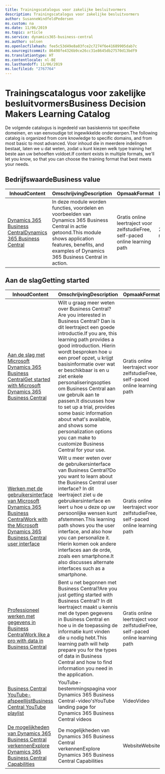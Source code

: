 ```yaml
---
title: Trainingscatalogus voor zakelijke besluitvormers
description: Trainingscatalogus voor zakelijke besluitvormers
author: SusanneWindfeldPedersen
ms.custom: na
ms.date: 11/06/2019
ms.topic: article
ms.service: dynamics365-business-central
ms.author: solsen
ms.openlocfilehash: fee5c53d49e8a03fce2c7274f6e41689905dab7c
ms.sourcegitcommit: 86498fe4326b9ce26cc31e8645db27570d13bdf9
ms.translationtype: HT
ms.contentlocale: nl-BE
ms.lasthandoff: 11/06/2019
ms.locfileid: "2767764"
---
```

# <a name="business-decision-makers-learning-catalog"></a><span data-ttu-id="20579-103">Trainingscatalogus voor zakelijke besluitvormers</span><span class="sxs-lookup"><span data-stu-id="20579-103">Business Decision Makers Learning Catalog</span></span>

<span data-ttu-id="20579-104">De volgende catalogus is ingedeeld van basiskennis tot specifieke domeinen, en van eenvoudige tot ingewikkelde onderwerpen.</span><span class="sxs-lookup"><span data-stu-id="20579-104">The following catalog is organized from core knowledge to specific domains, and from most basic to most advanced.</span></span> <span data-ttu-id="20579-105">Voor inhoud die in meerdere indelingen bestaat, laten we u dat weten, zodat u kunt kiezen welk type training het beste aan uw behoeften voldoet.</span><span class="sxs-lookup"><span data-stu-id="20579-105">If content exists in multiple formats, we'll let you know, so that you can choose the training format that best meets your needs.</span></span>  

## <span data-ttu-id="20579-106">Bedrijfswaarde<a name="busvalue"></a></span><span class="sxs-lookup"><span data-stu-id="20579-106">Business value<a name="busvalue"></a></span></span>

| <span data-ttu-id="20579-107">Inhoud</span><span class="sxs-lookup"><span data-stu-id="20579-107">Content</span></span>                                                                 | <span data-ttu-id="20579-108">Omschrijving</span><span class="sxs-lookup"><span data-stu-id="20579-108">Description</span></span>                                                                                                | <span data-ttu-id="20579-109">Opmaak</span><span class="sxs-lookup"><span data-stu-id="20579-109">Format</span></span>                                | <span data-ttu-id="20579-110">Lengte</span><span class="sxs-lookup"><span data-stu-id="20579-110">Length</span></span>     |
|----------------------------------------------------------------------------------------------------------------|------------------------------------------------------------------------------------------------------------|---------------------------------------|------------|
| [<span data-ttu-id="20579-111">Dynamics 365 Business Central</span><span class="sxs-lookup"><span data-stu-id="20579-111">Dynamics 365 Business Central</span></span>](https://docs.microsoft.com/learn/modules/dynamics-365-business-central/) | <span data-ttu-id="20579-112">In deze module worden functies, voordelen en voorbeelden van Dynamics 365 Business Central in actie getoond.</span><span class="sxs-lookup"><span data-stu-id="20579-112">This module shows application features, benefits, and examples of Dynamics 365 Business Central in action.</span></span> | <span data-ttu-id="20579-113">Gratis online leertraject voor zelfstudie</span><span class="sxs-lookup"><span data-stu-id="20579-113">Free, self-paced online learning path</span></span> | <span data-ttu-id="20579-114">24 minuten</span><span class="sxs-lookup"><span data-stu-id="20579-114">24 minutes</span></span> |

## <span data-ttu-id="20579-115">Aan de slag<a name="get-started"></a></span><span class="sxs-lookup"><span data-stu-id="20579-115">Getting started<a name="get-started"></a></span></span>

| <span data-ttu-id="20579-116">Inhoud</span><span class="sxs-lookup"><span data-stu-id="20579-116">Content</span></span>                                                                                                                             | <span data-ttu-id="20579-117">Omschrijving</span><span class="sxs-lookup"><span data-stu-id="20579-117">Description</span></span>                                                                                                                                                                                                                                                                                      | <span data-ttu-id="20579-118">Opmaak</span><span class="sxs-lookup"><span data-stu-id="20579-118">Format</span></span>                                | <span data-ttu-id="20579-119">Lengte</span><span class="sxs-lookup"><span data-stu-id="20579-119">Length</span></span>             |
|------------------------------------------------------------------------------------------------------------------------------------------------------------------------------|--------------------------------------------------------------------------------------------------------------------------------------------------------------------------------------------------------------------------------------------------------------------------------------------------|---------------------------------------|--------------------|
| [<span data-ttu-id="20579-120">Aan de slag met Microsoft Dynamics 365 Business Central</span><span class="sxs-lookup"><span data-stu-id="20579-120">Get started with Microsoft Dynamics 365 Business Central</span></span>](https://docs.microsoft.com/learn/paths/get-started-dynamics-365-business-central/)                          | <span data-ttu-id="20579-121">Wilt u graag meer weten over Business Central?</span><span class="sxs-lookup"><span data-stu-id="20579-121">Are you interested in Business Central?</span></span> <span data-ttu-id="20579-122">Dan is dit leertraject een goede introductie.</span><span class="sxs-lookup"><span data-stu-id="20579-122">If you are, this learning path provides a good introduction.</span></span> <span data-ttu-id="20579-123">Hierin wordt besproken hoe u een proef opzet, u krijgt basisinformatie over wat er beschikbaar is en u ziet enkele personaliseringsopties om Business Central aan uw gebruik aan te passen.</span><span class="sxs-lookup"><span data-stu-id="20579-123">It discusses how to set up a trial, provides some basic information about what's available, and shows some personalization options you can make to customize Business Central for your use.</span></span> | <span data-ttu-id="20579-124">Gratis online leertraject voor zelfstudie</span><span class="sxs-lookup"><span data-stu-id="20579-124">Free, self-paced online learning path</span></span> | <span data-ttu-id="20579-125">3 uur, 4 minuten</span><span class="sxs-lookup"><span data-stu-id="20579-125">3 hours 4 minutes</span></span>  |
| [<span data-ttu-id="20579-126">Werken met de gebruikersinterface van Microsoft Dynamics 365 Business Central</span><span class="sxs-lookup"><span data-stu-id="20579-126">Work with the Microsoft Dynamics 365 Business Central user interface</span></span>](https://docs.microsoft.com/learn/paths/work-with-user-interface-dynamics-365-business-central/) | <span data-ttu-id="20579-127">Wilt u meer weten over de gebruikersinterface van Business Central?</span><span class="sxs-lookup"><span data-stu-id="20579-127">Do you want to learn about the Business Central user interface?</span></span> <span data-ttu-id="20579-128">In dit leertraject ziet u de gebruikersinterface en leert u hoe u deze op uw persoonlijke wensen kunt afstemmen.</span><span class="sxs-lookup"><span data-stu-id="20579-128">This learning path shows you the user interface, and also how you can personalize it.</span></span> <span data-ttu-id="20579-129">Hierin komen ook andere interfaces aan de orde, zoals een smartphone.</span><span class="sxs-lookup"><span data-stu-id="20579-129">It also discusses alternate interfaces such as a smartphone.</span></span>                                                                               | <span data-ttu-id="20579-130">Gratis online leertraject voor zelfstudie</span><span class="sxs-lookup"><span data-stu-id="20579-130">Free, self-paced online learning path</span></span> | <span data-ttu-id="20579-131">2 uur, 27 minuten</span><span class="sxs-lookup"><span data-stu-id="20579-131">2 hours 27 minutes</span></span> |
| [<span data-ttu-id="20579-132">Professioneel werken met gegevens in Business Central</span><span class="sxs-lookup"><span data-stu-id="20579-132">Work like a pro with data in Business Central</span></span>](https://docs.microsoft.com/learn/paths/work-pro-data-dynamics-365-business-central)                                    | <span data-ttu-id="20579-133">Bent u net begonnen met Business Central?</span><span class="sxs-lookup"><span data-stu-id="20579-133">Are you just getting started with Business Central?</span></span> <span data-ttu-id="20579-134">In dit leertraject maakt u kennis met de typen gegevens in Business Central en hoe u in de toepassing de informatie kunt vinden die u nodig hebt.</span><span class="sxs-lookup"><span data-stu-id="20579-134">This learning path will help prepare you for the types of data in Business Central and how to find information you need in the application.</span></span>                                                                                                  | <span data-ttu-id="20579-135">Gratis online leertraject voor zelfstudie</span><span class="sxs-lookup"><span data-stu-id="20579-135">Free, self-paced online learning path</span></span> | <span data-ttu-id="20579-136">2 uur, 27 minuten</span><span class="sxs-lookup"><span data-stu-id="20579-136">2 hours 27 minutes</span></span> |
| [<span data-ttu-id="20579-137">Business Central YouTube-afspeellijst</span><span class="sxs-lookup"><span data-stu-id="20579-137">Business Central YouTube playlist</span></span>](https://www.youtube.com/playlist?list=PLcakwueIHoT-wVFPKUtmxlqcG1kJ0oqq4)                                                                | <span data-ttu-id="20579-138">YouTube-bestemmingspagina voor Dynamics 365 Business Central-video's</span><span class="sxs-lookup"><span data-stu-id="20579-138">YouTube landing page for Dynamics 365 Business Central videos</span></span>                                                                                                                                                                                                                                    | <span data-ttu-id="20579-139">Video</span><span class="sxs-lookup"><span data-stu-id="20579-139">Video</span></span>                                 |                    |
| [<span data-ttu-id="20579-140">De mogelijkheden van Dynamics 365 Business Central verkennen</span><span class="sxs-lookup"><span data-stu-id="20579-140">Explore Dynamics 365 Business Central Capabilities</span></span>](https://dynamics.microsoft.com/business-central/capabilities/)                                                    | <span data-ttu-id="20579-141">De mogelijkheden van Dynamics 365 Business Central verkennen</span><span class="sxs-lookup"><span data-stu-id="20579-141">Explore Dynamics 365 Business Central Capabilities</span></span>                                                                                                                                                                                                                                               | <span data-ttu-id="20579-142">Website</span><span class="sxs-lookup"><span data-stu-id="20579-142">Website</span></span>                               |                    |

